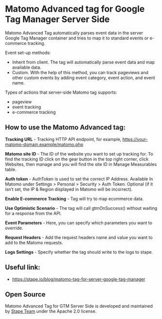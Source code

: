 # Matomo Advanced tag for Google Tag Manager Server Side

Matomo Advanced Tag automatically parses event data in the server Google Tag Manager container and tries to map it to standard events or e-commerce tracking.

Event set-up methods:
- Inherit from client. The tag will automatically parse event data and map available data.
- Custom. With the help of this method, you can track pageviews and other custom events by adding event category, event action, and event name.

Types of actions that server-side Matomo tag supports:
- pageview
- event tracking
- e-commerce tracking

## How to use the Matomo Advanced tag:


**Tracking URL** - Tracking HTTP API endpoint, for example, https://your-matomo-domain.example/matomo.php

**Matomo site ID** - The ID of the website you want to set up tracking for. To find the tracking ID click on the gear button in the top right corner, click Websites, then manage and you will find the site ID in Manage Measurables table.

**Auth token** - AuthToken is used to set the correct IP Address. Available In Matomo under Settings > Personal > Security > Auth Token. Optional (if it isn’t set, the IP & Region displayed in Matomo will be incorrect).

**Enable E-commerce Tracking** - Tag will try to map ecommerce data.

**Use Optimistic Scenario** - The tag will call gtmOnSuccess() without waiting for a response from the API.

**Event Parameters** - Here, you can specify which parameters you want to override.

**Request Headers** - Add the request headers name and value you want to add to the Matomo requests.

**Logs Settings** - Specify whether the tag should write to the logs to stape.

## Useful link:
- https://stape.io/blog/matomo-tag-for-server-google-tag-manager 
## Open Source

Matomo Advanced Tag for GTM Server Side is developed and maintained by [Stape Team](https://stape.io/) under the Apache 2.0 license.
